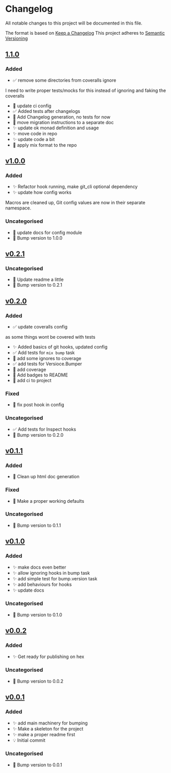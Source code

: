 # Changelog
All notable changes to this project will be documented in this file.

The format is based on [Keep a Changelog](https://keepachangelog.com/en/1.0.0/)
This project adheres to [Semantic Versioning](https://semver.org/spec/v2.0.0.html)

## [1.1.0]
### Added
- :white_check_mark: remove some directories from coveralls ignore

I need to write proper tests/mocks for this instead of ignoring and faking
the coveralls
- :construction_worker: update ci config
- :white_check_mark: Added tests after changelogs
- :construction: Add Changelog generation, no tests for now
- :art: move migration instructions to a separate doc
- :sparkles: update ok monad definition and usage
- :sparkles: move code in repo
- :sparkles: update code a bit
- :art: apply mix format to the repo

## [v1.0.0]
### Added
- :sparkles: Refactor hook running, make git_cli optional dependency
- :sparkles: update how config works

Macros are cleaned up,
Git config values are now in their separate namespace.

### Uncategorised
- :pencil: update docs for config module
- :clap: Bump version to 1.0.0

## [v0.2.1]
### Uncategorised
- :pencil: Update readme a little
- :clap: Bump version to 0.2.1

## [v0.2.0]
### Added
- :white_check_mark: update coveralls config

as some things wont be covered with tests
- :sparkles: Added basics of git hooks, updated config
- :white_check_mark: Add tests for `mix bump` task
- :construction_worker: add some ignores to coverage
- :white_check_mark: add tests for Versioce.Bumper
- :construction_worker: add coverage
- :art: Add badges to README
- :construction_worker: add ci to project

### Fixed
- :bug: fix post hook in config

### Uncategorised
- ✅ Add tests for Inspect hooks
- :clap: Bump version to 0.2.0

## [v0.1.1]
### Added
- :art: Clean up html doc generation

### Fixed
- :bug: Make a proper working defaults

### Uncategorised
- :clap: Bump version to 0.1.1

## [v0.1.0]
### Added
- :sparkles: make docs even better
- :sparkles: allow ignoring hooks in bump task
- :sparkles: add simple test for bump.version task
- :sparkles: add behaviours for hooks
- :sparkles: update docs

### Uncategorised
- :clap: Bump version to 0.1.0

## [v0.0.2]
### Added
- :sparkles: Get ready for publishing on hex

### Uncategorised
- :clap: Bump version to 0.0.2

## [v0.0.1]
### Added
- :sparkles: add main machinery for bumping
- :sparkles: Make a skeleton for the project
- :sparkles: make a proper readme first
- :bulb: Initial commit

### Uncategorised
- :clap: Bump version to 0.0.1

[1.1.0]: https://github.com/mpanarin/versioce/compare/v1.0.0...1.1.0
[v1.0.0]: https://github.com/mpanarin/versioce/compare/v0.2.1...v1.0.0
[v0.2.1]: https://github.com/mpanarin/versioce/compare/v0.2.0...v0.2.1
[v0.2.0]: https://github.com/mpanarin/versioce/compare/v0.1.1...v0.2.0
[v0.1.1]: https://github.com/mpanarin/versioce/compare/v0.1.0...v0.1.1
[v0.1.0]: https://github.com/mpanarin/versioce/compare/v0.0.2...v0.1.0
[v0.0.2]: https://github.com/mpanarin/versioce/compare/v0.0.1...v0.0.2
[v0.0.1]: https://github.com/mpanarin/versioce/compare/b1906a8872637a871ebf46ff5fb0b52b020e8879...v0.0.1